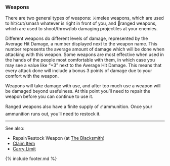 ### Weapons
There are two general types of weapons: ⚔️melee weapons, which are used to hit/cut/smash whatever is right in front
  of you, and 🏹ranged weapons, which are used to shoot/throw/lob damaging projectiles at your enemies.

Different weapons do different levels of damage, represented by the Average Hit Damage, a number displayed next to
  the weapon name. This number represents the average amount of damage which will be done when attacking with this
  weapon. Some weapons are most effective when used in the hands of the people most comfortable with them, in which
  case you may see a value like “+3” next to the Average Hit Damage. This means that every attack done will include a
  bonus 3 points of damage due to your comfort with the weapon.

Weapons will take damage with use, and after too much use a weapon will be damaged beyond usefulness. At this point
  you’ll need to repair the weapon before you can continue to use it.

Ranged weapons also have a finite supply of ☄️ammunition. Once your ammunition runs out, you’ll need to restock
  it.

---

See also: 
 - Repair/Restock Weapon (at [The Blacksmith](../locations/blacksmith/index.md))
 - [Claim Item](../locations/tavern/claim_item.md)
 - [Carry Limit](carry_limit.md)

{% include footer.md %}